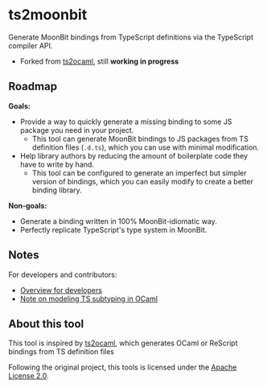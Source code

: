 ts2moonbit
========

Generate MoonBit bindings from TypeScript definitions via the TypeScript compiler API. 

- Forked from [ts2ocaml](https://github.com/ocsigen/ts2ocaml), still **working in progress**

## Roadmap

**Goals:**
* Provide a way to quickly generate a missing binding to some JS package you need in your project.
  - This tool can generate MoonBit bindings to JS packages from TS definition files (`.d.ts`), which you can use with minimal modification.
* Help library authors by reducing the amount of boilerplate code they have to write by hand.
  - This tool can be configured to generate an imperfect but simpler version of bindings, which you can easily modify to create a better binding library.

**Non-goals:**
* Generate a binding written in 100% MoonBit-idiomatic way.
* Perfectly replicate TypeScript's type system in MoonBit.

## Notes

For developers and contributors:
- [Overview for developers](docs/development.md)
- [Note on modeling TS subtyping in OCaml](docs/modeling_subtyping.md)

## About this tool

This tool is inspired by [ts2ocaml](https://github.com/ocsigen/ts2ocaml), which generates OCaml or ReScript bindings from TS definition files

Following the original project, this tools is licensed under the [Apache License 2.0](LICENSE.md).
